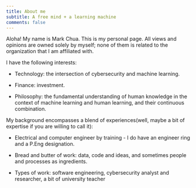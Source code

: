 ```yaml
---
title: About me
subtitle: A free mind + a learning machine
comments: false
---
```


Aloha! My name is Mark Chua. This is my personal page. All views and opinions are owned solely by myself; none of them is related to the organization that I am affiliated with. 

I have the following interests: 

- Technology: the intersection of cybersecurity and machine learning. 

- Finance: investment. 

- Philosophy: the fundamental understanding of human knowledge in the context of machine learning and human learning, and their continuous combination.

My background encompasses a blend of experiences(well, maybe a bit of expertise if you are willing to call it): 
- Electrical and computer engineer by training - I do have an engineer ring and a P.Eng designation.

- Bread and butter of work: data, code and ideas, and sometimes people and processes as ingredients. 

- Types of work: software engineering, cybersecurity analyst and researcher, a bit of university teacher
